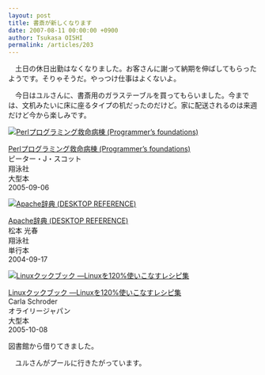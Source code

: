 ```yaml
---
layout: post
title: 書斎が新しくなります
date: 2007-08-11 00:00:00 +0900
author: Tsukasa OISHI
permalink: /articles/203
---
```



　土日の休日出勤はなくなりました。お客さんに謝って納期を伸ばしてもらったようです。そりゃそうだ。やっつけ仕事はよくないよ。  

　今日はユルさんに、書斎用のガラステーブルを買ってもらいました。今までは、文机みたいに床に座るタイプの机だったのだけど。家に配送されるのは来週だけど今から楽しみです。  

 [![Perlプログラミング救命病棟 (Programmer’s foundations)](https://images-na.ssl-images-amazon.com/images/I/51V4HKSE19L._SL160_.jpg "Perlプログラミング救命病棟 (Programmer’s foundations)")](http://www.amazon.co.jp/Perl%E3%83%97%E3%83%AD%E3%82%B0%E3%83%A9%E3%83%9F%E3%83%B3%E3%82%B0%E6%95%91%E5%91%BD%E7%97%85%E6%A3%9F-Programmer%E2%80%99s-foundations-%E3%83%94%E3%83%BC%E3%82%BF%E3%83%BC%E3%83%BBJ%E3%83%BB%E3%82%B9%E3%82%B3%E3%83%83%E3%83%88/dp/4798109401%3FSubscriptionId%3DAKIAIKJECTBTL3JTYTKA%26tag%3Dkaeruspoon-22%26linkCode%3Dxm2%26camp%3D2025%26creative%3D165953%26creativeASIN%3D4798109401)  

 [Perlプログラミング救命病棟 (Programmer’s foundations)](http://www.amazon.co.jp/Perl%E3%83%97%E3%83%AD%E3%82%B0%E3%83%A9%E3%83%9F%E3%83%B3%E3%82%B0%E6%95%91%E5%91%BD%E7%97%85%E6%A3%9F-Programmer%E2%80%99s-foundations-%E3%83%94%E3%83%BC%E3%82%BF%E3%83%BC%E3%83%BBJ%E3%83%BB%E3%82%B9%E3%82%B3%E3%83%83%E3%83%88/dp/4798109401%3FSubscriptionId%3DAKIAIKJECTBTL3JTYTKA%26tag%3Dkaeruspoon-22%26linkCode%3Dxm2%26camp%3D2025%26creative%3D165953%26creativeASIN%3D4798109401)  
ピーター・J・スコット  
翔泳社  
大型本  
2005-09-06  

 [![Apache辞典 (DESKTOP REFERENCE)](https://images-na.ssl-images-amazon.com/images/I/51H42B5QF1L._SL160_.jpg "Apache辞典 (DESKTOP REFERENCE)")](http://www.amazon.co.jp/Apache%E8%BE%9E%E5%85%B8-DESKTOP-REFERENCE-%E6%9D%BE%E6%9C%AC-%E5%85%89%E6%98%A5/dp/4798107441%3FSubscriptionId%3DAKIAIKJECTBTL3JTYTKA%26tag%3Dkaeruspoon-22%26linkCode%3Dxm2%26camp%3D2025%26creative%3D165953%26creativeASIN%3D4798107441)  

 [Apache辞典 (DESKTOP REFERENCE)](http://www.amazon.co.jp/Apache%E8%BE%9E%E5%85%B8-DESKTOP-REFERENCE-%E6%9D%BE%E6%9C%AC-%E5%85%89%E6%98%A5/dp/4798107441%3FSubscriptionId%3DAKIAIKJECTBTL3JTYTKA%26tag%3Dkaeruspoon-22%26linkCode%3Dxm2%26camp%3D2025%26creative%3D165953%26creativeASIN%3D4798107441)  
松本 光春  
翔泳社  
単行本  
2004-09-17  

 [![Linuxクックブック ―Linuxを120%使いこなすレシピ集](https://images-na.ssl-images-amazon.com/images/I/519G1QV1N7L._SL160_.jpg "Linuxクックブック ―Linuxを120%使いこなすレシピ集")](http://www.amazon.co.jp/Linux%E3%82%AF%E3%83%83%E3%82%AF%E3%83%96%E3%83%83%E3%82%AF-%E2%80%95Linux%E3%82%92120%25%E4%BD%BF%E3%81%84%E3%81%93%E3%81%AA%E3%81%99%E3%83%AC%E3%82%B7%E3%83%94%E9%9B%86-Carla-Schroder/dp/4873112486%3FSubscriptionId%3DAKIAIKJECTBTL3JTYTKA%26tag%3Dkaeruspoon-22%26linkCode%3Dxm2%26camp%3D2025%26creative%3D165953%26creativeASIN%3D4873112486)  

 [Linuxクックブック ―Linuxを120%使いこなすレシピ集](http://www.amazon.co.jp/Linux%E3%82%AF%E3%83%83%E3%82%AF%E3%83%96%E3%83%83%E3%82%AF-%E2%80%95Linux%E3%82%92120%25%E4%BD%BF%E3%81%84%E3%81%93%E3%81%AA%E3%81%99%E3%83%AC%E3%82%B7%E3%83%94%E9%9B%86-Carla-Schroder/dp/4873112486%3FSubscriptionId%3DAKIAIKJECTBTL3JTYTKA%26tag%3Dkaeruspoon-22%26linkCode%3Dxm2%26camp%3D2025%26creative%3D165953%26creativeASIN%3D4873112486)  
Carla Schroder  
オライリージャパン  
大型本  
2005-10-08  

図書館から借りてきました。  

　ユルさんがプールに行きたがっています。  

